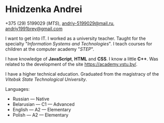 # Hnidzenka Andrei
+375 (29) 5199029 (*MTS*), andriy-5199029@mail.ru, andriy1991brey@gmail.com

I want to get into IT. I worked as a university teacher. Taught for the specialty "*Information Systems and Technologies*". I teach courses for children at the computer academy "*STEP*".

I have knowledge of **JavaScript**, **HTML** and **CSS**. I know a little **C++**. Was related to the development of the site https://academy.vstu.by/.

I have a higher technical education. Graduated from the magistracy of the *Vitebsk State Technological University*.

Languages:

* Russian — Native
* Belarusian — C1 — Advanced
* English — A2 — Elementary
* Polish — A2 — Elementary
